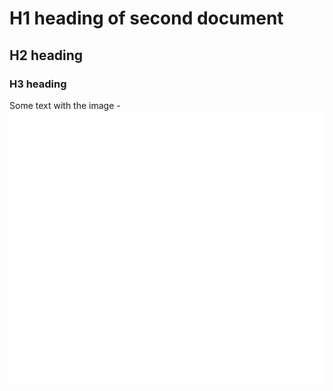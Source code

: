 # H1 heading of second document

## H2 heading 

### H3 heading 

Some text with the image - ![alt text](./assets/vercel.svg)
